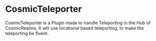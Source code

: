 # CosmicTeleporter
CosmicTeleporter is a Plugin made to handle Teleporting in the Hub of CosmicRealms,
It will use locational based teleporting, to make the teleporting be fluent.
